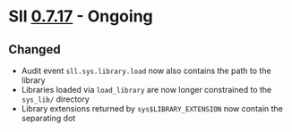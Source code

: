 # Sll [0.7.17] - Ongoing

## Changed

- Audit event `sll.sys.library.load` now also contains the path to the library
- Libraries loaded via `load_library` are now longer constrained to the `sys_lib/` directory
- Library extensions returned by `sys$LIBRARY_EXTENSION` now contain the separating dot

[0.7.17]: https://github.com/sl-lang/sll/compare/sll-v0.7.16...main
